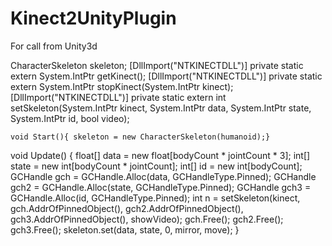 # Kinect2UnityPlugin
For call from Unity3d

CharacterSkeleton skeleton;
    [DllImport("NTKINECTDLL")] private static extern System.IntPtr getKinect();
    [DllImport("NTKINECTDLL")] private static extern System.IntPtr stopKinect(System.IntPtr kinect);
    [DllImport("NTKINECTDLL")] private static extern int setSkeleton(System.IntPtr kinect, System.IntPtr data, System.IntPtr state, System.IntPtr id, bool video);

    void Start(){ skeleton = new CharacterSkeleton(humanoid);}
    
   void Update()
    {
            float[] data = new float[bodyCount * jointCount * 3];
            int[] state = new int[bodyCount * jointCount];
            int[] id = new int[bodyCount];
            GCHandle gch = GCHandle.Alloc(data, GCHandleType.Pinned);
            GCHandle gch2 = GCHandle.Alloc(state, GCHandleType.Pinned);
            GCHandle gch3 = GCHandle.Alloc(id, GCHandleType.Pinned);
            int n = setSkeleton(kinect, gch.AddrOfPinnedObject(), gch2.AddrOfPinnedObject(), gch3.AddrOfPinnedObject(), showVideo);
            gch.Free();
            gch2.Free();
            gch3.Free();
            skeleton.set(data, state, 0, mirror, move);
    }
    
